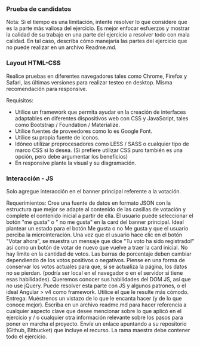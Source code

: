 ### Prueba de candidatos 

Nota: Si el tiempo es una limitación, intente resolver lo que considere que es la parte más valiosa del ejercicio. Es mejor enfocar esfuerzos y mostrar la calidad de su trabajo en una parte del ejercicio a resolver todo con mala calidad. En tal caso, describa cómo manejaría las partes del ejercicio que no puede realizar en un archivo Readme.md.

### Layout HTML-CSS

Realice pruebas en diferentes navegadores tales como Chrome, Firefox y Safari, las últimas versiones para realizar testeo en desktop. Misma recomendación para responsive.

Requisitos: 
- Utilice un framework que permita ayudar en la creación de interfaces adaptables en  diferentes dispositivos web con CSS y JavaScript, tales como Bootstrap / Foundation  / Materialize.
- Utilice fuentes de proveedores como lo es Google Font.
- Utilice su propia fuente de iconos.
- Idóneo utilizar preprocesadores  como  LESS / SASS o cualquier tipo de marco CSS si lo desea. (Si prefiere utilizar CSS puro también es una opción, pero debe argumentar los beneficios)
- En responsive plante la visual y su diagramación. 

### Interacción - JS 

Solo agregue interacción en el banner principal referente a la votación. 

Requerimientos: 
Cree una fuente de datos en formato JSON con la estructura que mejor se adapte al contenido de las casillas de votación y complete el contenido inicial a partir de ella.
El usuario puede seleccionar el botón "me gusta"  o " no me gusta"  en la card del banner principal. Ideal plantear un estado para el botón Me gusta o no Me gusta y que el usuario perciba la microinteración.
Una vez que el usuario hace clic en el botón "Votar ahora", se muestra un mensaje que dice "Tu voto ha sido registrado!" así como un botón de votar de nuevo que vuelve a traer la card inicial. 
No hay límite en la cantidad de votos.
Las barras de porcentaje deben cambiar dependiendo de los votos positivos o negativos.
Piense en una forma de conservar los votos actuales para que, si se actualiza la página, los datos no se pierdan. (podría ser local en el navegador o en el servidor si tiene esas habilidades).
Queremos conocer sus habilidades del  DOM JS, así que no use jQuery.
Puede resolver esta parte con JS y algunos patrones, o el ideal Angular > v4 como framework. Utilice el que le resulte más cómodo.
Entrega:
Muéstrenos un vistazo de lo que le encanta hacer (y de lo que conoce mejor). 
Escriba  en un archivo readme.md para hacer referencia a cualquier aspecto clave que desee mencionar sobre lo que aplicó en el ejercicio y / o cualquier otra información relevante sobre los pasos para poner en marcha el proyecto.
Envíe un enlace  apuntando a su repositorio (Github, Bitbucket) que incluye el recurso. La rama maestra debe contener todo el ejercicio.
